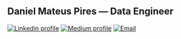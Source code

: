 ## Daniel Mateus Pires — Data Engineer

[![Linkedin profile](https://img.shields.io/badge/LinkedIn-0077B5?style=for-the-badge&logo=linkedin&logoColor=white)](https://www.linkedin.com/in/daniel-mateus-pires/)
[![Medium profile](https://img.shields.io/badge/Medium-12100E?style=for-the-badge&logo=medium&logoColor=white)](https://medium.com/@dmateusp)
[![Email](https://img.shields.io/badge/Gmail-D14836?style=for-the-badge&logo=gmail&logoColor=white)](mailto:dmateusp@gmail.com)

